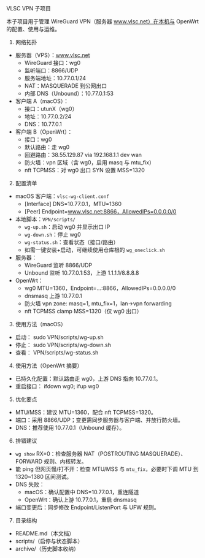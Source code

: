 VLSC VPN 子项目

本子项目用于管理 WireGuard VPN（服务器 www.vlsc.net）在本机与 OpenWrt 的配置、使用与运维。

1. 网络拓扑
- 服务器（VPS）：www.vlsc.net
  - WireGuard 接口：wg0
  - 监听端口：8866/UDP
  - 服务端地址：10.77.0.1/24
  - NAT：MASQUERADE 到公网出口
  - 内部 DNS（Unbound）：10.77.0.1:53
- 客户端 A（macOS）：
  - 接口：utunX（wg0）
  - 地址：10.77.0.2/24
  - DNS：10.77.0.1
- 客户端 B（OpenWrt）：
  - 接口：wg0
  - 默认路由：走 wg0
  - 回避路由：38.55.129.87 via 192.168.1.1 dev wan
  - 防火墙：vpn 区域（含 wg0，启用 masq 与 mtu_fix）
  - nft TCPMSS：对 wg0 出口 SYN 设置 MSS=1320

2. 配置清单
- macOS 客户端：`vlsc-wg-client.conf`
  - [Interface] DNS=10.77.0.1，MTU=1360
  - [Peer] Endpoint=www.vlsc.net:8866，AllowedIPs=0.0.0.0/0
- 本地脚本：`VPN/scripts/`
  - `wg-up.sh`：启动 wg0 并显示出口 IP
  - `wg-down.sh`：停止 wg0
  - `wg-status.sh`：查看状态（接口/路由）
  - 如需一键安装+启动，可继续使用仓库根的 `wg_oneclick.sh`
- 服务器：
  - WireGuard 监听 8866/UDP
  - Unbound 监听 10.77.0.1:53，上游 1.1.1.1/8.8.8.8
- OpenWrt：
  - wg0 MTU=1360，Endpoint=…:8866，AllowedIPs=0.0.0.0/0
  - dnsmasq 上游 10.77.0.1
  - 防火墙 vpn zone: masq=1, mtu_fix=1，lan->vpn forwarding
  - nft TCPMSS clamp MSS=1320（仅 wg0 出口）

3. 使用方法（macOS）
- 启动：
  sudo VPN/scripts/wg-up.sh
- 停止：
  sudo VPN/scripts/wg-down.sh
- 查看：
  VPN/scripts/wg-status.sh

4. 使用方法（OpenWrt 摘要）
- 已持久化配置：默认路由走 wg0，上游 DNS 指向 10.77.0.1。
- 重启接口：
  ifdown wg0; ifup wg0

5. 优化要点
- MTU/MSS：建议 MTU=1360，配合 nft TCPMSS=1320。
- 端口：采用 8866/UDP；变更需同步服务器与客户端、并放行防火墙。
- DNS：推荐使用 10.77.0.1（Unbound 缓存）。

6. 排错建议
- `wg show` RX=0：检查服务器 NAT（POSTROUTING MASQUERADE）、FORWARD 规则、内核转发。
- 能 ping 但网页慢/打不开：检查 MTU/MSS 与 `mtu_fix`，必要时下调 MTU 到 1320~1380 区间测试。
- DNS 失败：
  - macOS：确认配置中 DNS=10.77.0.1，重连隧道
  - OpenWrt：确认上游 10.77.0.1，重启 dnsmasq
- 端口变更后：同步修改 Endpoint/ListenPort 与 UFW 规则。

7. 目录结构
- README.md（本文档）
- scripts/（启停与状态脚本）
- archive/（历史脚本收纳）

